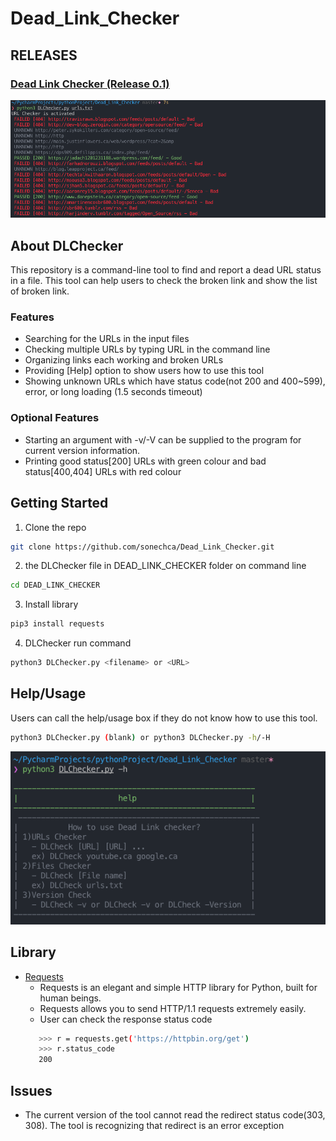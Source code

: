 # Dead_Link_Checker
## RELEASES
### [Dead Link Checker (Release 0.1)](https://github.com/sonechca/Dead_Link_Checker)
<p align="center">
  <img src="./venv/img/DLC1.png" alt="DLChecker" width="738">
</p>

## About DLChecker
This repository is a command-line tool to find and report a dead URL status in a file. This tool can help users to check the broken link and show the list of broken link.

### Features
 - Searching for the URLs in the input files
 - Checking multiple URLs by typing URL in the command line
 - Organizing links each working and broken URLs
 - Providing [Help] option to show users how to use this tool
 - Showing unknown URLs which have status code(not 200 and 400~599), error, or long loading (1.5 seconds timeout)

### Optional Features
 - Starting an argument with -v/-V can be supplied to the program for current version information.
 - Printing good status[200] URLs with green colour and bad status[400,404] URLs with red colour
## Getting Started
 
  1. Clone the repo
  
  ```bash
  git clone https://github.com/sonechca/Dead_Link_Checker.git
  ```
  
  2. the DLChecker file in DEAD_LINK_CHECKER folder on command line
  
  ```bash
  cd DEAD_LINK_CHECKER
  ```
  3. Install library
  ```bash
  pip3 install requests
  ```
  4. DLChecker run command
  ```bash
  python3 DLChecker.py <filename> or <URL>
  ```
## Help/Usage
 Users can call the help/usage box if they do not know how to use this tool.
 ```bash
 python3 DLChecker.py (blank) or python3 DLChecker.py -h/-H
 ```
 <p align="center">
  <img src="./venv/img/DLC2.png" alt="DLChecker" width="738">
</p>

## Library
 - [Requests](https://requests.readthedocs.io/en/master/)
	 - Requests is an elegant and simple HTTP library for Python, built for human beings.
     - Requests allows you to send HTTP/1.1 requests extremely easily.
     - User can check the response status code
     ```bash
        >>> r = requests.get('https://httpbin.org/get')
        >>> r.status_code
        200
     ```

## Issues
 - The current version of the tool cannot read the redirect status code(303, 308). The tool is recognizing that redirect is an error exception

